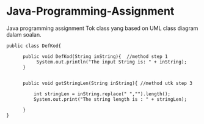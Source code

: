 # Java-Programming-Assignment
Java programming assignment
Tok class yang based on UML class diagram dalam soalan.
      
    public class DefKod{

          public void DefKod(String inString){  //method step 1
               System.out.println("The input String is: " + inString);
          }


          public void getStringLen(String inString){ //method utk step 3
        
              int stringLen = inString.replace(" ","").length();
              System.out.print("The string length is : " + stringLen);
    
          }
    }   
